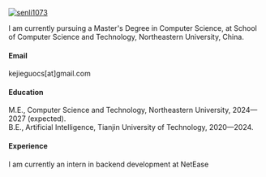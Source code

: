 

[![senli1073](https://img.shields.io/badge/senli1073-github-blue?logo=github)](https://github.com/guokejie)

I am currently pursuing a Master's Degree in Computer Science, at School of Computer Science and Technology, Northeastern University, China.

#### Email
kejieguocs[at]gmail.com

#### Education
M.E., Computer Science and Technology, Northeastern University, 2024—2027 (expected).\
B.E., Artificial Intelligence, Tianjin University of Technology, 2020—2024.

#### Experience
I am currently an intern in backend development at NetEase

